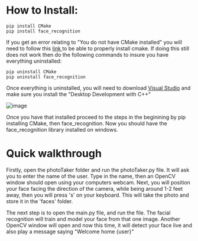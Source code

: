 # How to Install:

    pip install CMake
    pip install face_recognition
If you get an error relating to "You do not have CMake installed" you will need to follow this <a href="https://www.geeksforgeeks.org/how-to-install-face-recognition-in-python-on-windows/" target="_blank"> link </a> to be able to properly install cmake. 
If doing this still does not work then do the following commands to insure you have everything uninstalled:

    pip uninstall CMake
    pip uninstall face_recognition

Once everything is uninstalled, you will need to download <a href="https://visualstudio.microsoft.com/downloads/" target="_blank"> Visual Studio</a> and make sure you install the "Desktop Development with C++" 

![image](https://user-images.githubusercontent.com/109118567/231017071-4715b222-baa8-499c-a3c2-d3f9a3d96760.png)

Once you have that installed proceed to the steps in the beginining by pip installing CMake, then face_recognition. Now you should have the face_recognition library installed on windows.

# Quick walkthrough

Firstly, open the photoTaker folder and run the photoTaker.py file.
It will ask you to enter the name of the user. 
Type in the name, then an OpenCV window should open using your computers webcam.
Next, you will position your face facing the direction of the camera, while being around 1-2 feet away, then you will press 's' on your keyboard.
This will take the photo and store it in the 'faces' folder.

The next step is to open the main.py file, and run the file.
The facial recognition will train and model your face from that one image.
Another OpenCV window will open and now this time, it will detect your face live and also play a message saying "Welcome home {user}"


